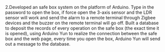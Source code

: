 2.Developed an safe box system on the platform of Arduino. Type in the password to open the box, if force open the 3-axis sensor and the LDR sensor will work and send the alarm to a remote terminal through Zigbee devices and the buzzer on the remote terminal will go off. Built a database to deposit the records of every operation on the safe box (the exact time it is opened), using Arduino Yun to realize the connection between the safe box and the web page, every time you open the box, Arduino Yun will send out a message to the database.
